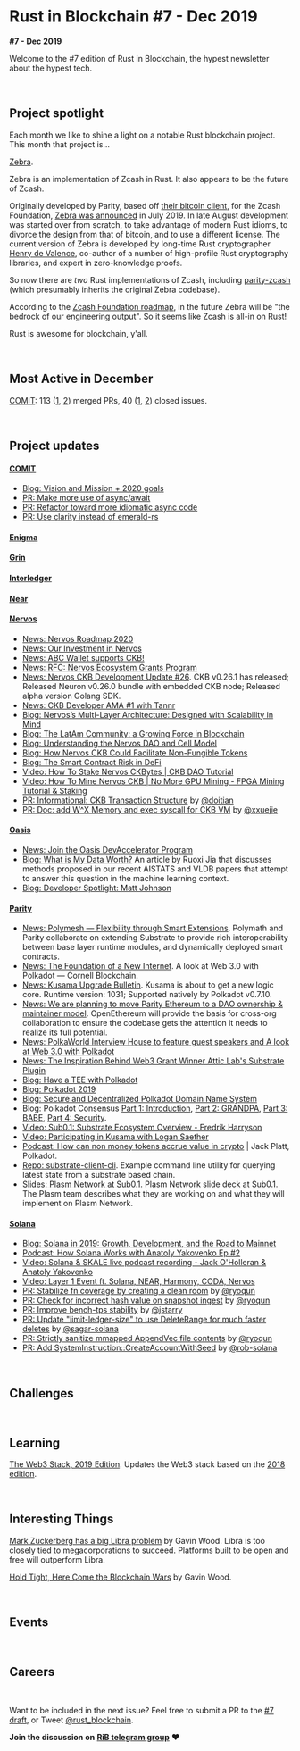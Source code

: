 # Rust in Blockchain #7 - Dec 2019

**#7 - Dec 2019**

Welcome to the #7 edition of Rust in Blockchain, the hypest newsletter about the hypest tech. <!--[Previous: #6](https://rustinblockchain.org/2019/11/07/rust-in-blockchain-5-october-2019/). -->



&nbsp;


## Project spotlight

Each month we like to shine a light on a notable Rust blockchain project. This month that project is…

[Zebra](https://github.com/ZcashFoundation/zebra).

Zebra is an implementation of Zcash in Rust. It also appears to be the future of Zcash.

Originally developed by Parity, based off [their bitcoin client][pbt], for the Zcash Foundation, [Zebra was announced][zan] in July 2019. In late August development was started over from scratch, to take advantage of modern Rust idioms, to divorce the design from that of bitcoin, and to use a different license. The current version of Zebra is developed by long-time Rust cryptographer [Henry de Valence], co-author of a number of high-profile Rust cryptography libraries, and expert in zero-knowledge proofs.

So now there are _two_ Rust implementations of Zcash, including [parity-zcash] (which presumably inherits the original Zebra codebase).

According to the [Zcash Foundation roadmap][zcr], in the future Zebra will be "the bedrock of our engineering output". So it seems like Zcash is all-in on Rust!

Rust is awesome for blockchain, y'all.

[pbt]: https://github.com/paritytech/parity-bitcoin
[zan]: https://www.prnewswire.com/news-releases/parity-releases-zebra-the-first-alternative-zcash-client-to-the-zcash-foundation-300869620.html
[Henry de Valence]: https://github.com/hdevalence
[parity-zcash]: https://github.com/paritytech/parity-zcash
[zcr]: https://www.zfnd.org/blog/eng-roadmap-2020/

&nbsp;


## Most Active in December

[COMIT][comit]: 113 ([1][comit-mergedpr1], [2][comit-mergedpr2]) merged PRs, 40 ([1][comit-issue1], [2][comit-issue2]) closed issues.

[COMIT]: https://comit.network/
[comit-mergedpr1]: https://github.com/comit-network/comit-rs/pulls?q=is%3Apr+is%3Aclosed+merged%3A2019-12-01..2019-12-31
[comit-mergedpr2]: https://github.com/comit-network/create-comit-app/pulls?q=is%3Apr+is%3Aclosed+merged%3A2019-12-01..2019-12-31
[comit-issue1]: https://github.com/comit-network/comit-rs/issues?q=is%3Aissue+is%3Aclosed+closed%3A2019-12-01..2019-12-31
[comit-issue2]: https://github.com/comit-network/create-comit-app/issues?q=is%3Aissue+is%3Aclosed+closed%3A2019-12-01..2019-12-31

&nbsp;



## Project updates

#### [**COMIT**](https://comit.network/)

- [Blog: Vision and Mission + 2020 goals](https://blog.coblox.tech/2019/12/05/2020-COMIT-goals.html)
- [PR: Make more use of async/await](https://github.com/comit-network/create-comit-app/pull/305)
- [PR: Refactor toward more idiomatic async code](https://github.com/comit-network/create-comit-app/pull/253)
- [PR: Use clarity instead of emerald-rs](https://github.com/comit-network/create-comit-app/pull/286)


#### [**Enigma**](https://enigma.co/)


#### [**Grin**](https://github.com/mimblewimble/grin)


#### [**Interledger**](https://interledger.org/)


#### [**Near**](https://github.com/nearprotocol/nearcore)


#### [**Nervos**](https://github.com/nervosnetwork)
- [News: Nervos Roadmap 2020](https://www.nervos.org/roadmap-2020/)
- [News: Our Investment in Nervos](https://medium.com/dragonfly-research/our-investment-in-nervos-27df40dac7c9)
- [News: ABC Wallet supports CKB!](https://twitter.com/abc_wallet/status/1209105738162794498)
- [News: RFC: Nervos Ecosystem Grants Program](https://talk.nervos.org/t/rfc-nervos-ecosystem-grants-program/4038)
- [News: Nervos CKB Development Update #26](https://medium.com/nervosnetwork/nervos-ckb-development-update-26-c4adcf386945). CKB v0.26.1 has released; Released Neuron v0.26.0 bundle with embedded CKB node; Released alpha version Golang SDK.
- [News: CKB Developer AMA #1 with Tannr](https://medium.com/nervosnetwork/ckb-developer-ama-1-with-tannr-6e6d05e8ad24)
- [Blog: Nervos’s Multi-Layer Architecture: Designed with Scalability in Mind](https://medium.com/nervosnetwork/nervoss-multi-layer-architecture-designed-with-scalability-in-mind-7655910d9828)
- [Blog: The LatAm Community: a Growing Force in Blockchain](https://medium.com/nervosnetwork/ckb-developer-ama-1-with-tannr-6e6d05e8ad24)
- [Blog: Understanding the Nervos DAO and Cell Model](https://medium.com/nervosnetwork/understanding-the-nervos-dao-and-cell-model-d68f38272c24)
- [Blog: How Nervos CKB Could Facilitate Non-Fungible Tokens](https://medium.com/nervosnetwork/how-nervos-ckb-could-facilitate-non-fungible-tokens-6d0e94605efc)
- [Blog: The Smart Contract Risk in DeFi](https://medium.com/nervosnetwork/the-smart-contract-risk-in-defi-c28e53b92f03s)
- [Video: How To Stake Nervos CKBytes | CKB DAO Tutorial](https://www.youtube.com/watch?v=fN4wn7udaeM)
- [Video: How To Mine Nervos CKB | No More GPU Mining - FPGA Mining Tutorial & Staking](https://www.youtube.com/watch?v=GQ_4vWSbiv0)
- [PR: Informational: CKB Transaction Structure](https://github.com/nervosnetwork/rfcs/pull/134) by [@doitian](https://github.com/doitian)
- [PR: Doc: add W^X Memory and exec syscall for CKB VM](https://github.com/nervosnetwork/rfcs/pull/102) by [@xxuejie](https://github.com/xxuejie)

#### [**Oasis**](https://github.com/oasislabs)
- [News: Join the Oasis DevAccelerator Program](https://medium.com/oasislabs/oasis-dev-accelerator-program-4840bfea129e)
- [Blog: What is My Data Worth?](https://medium.com/oasislabs/what-is-my-data-worth-b7e2f1a8717f) An article by Ruoxi Jia that discusses methods proposed in our recent AISTATS and VLDB papers that attempt to answer this question in the machine learning context.
- [Blog: Developer Spotlight: Matt Johnson](https://medium.com/oasislabs/developer-spotlight-matt-johnson-b2588c79c849)

#### [**Parity** ](https://github.com/paritytech)
- [News: Polymesh — Flexibility through Smart Extensions](https://blog.polymath.network/polymesh-flexibility-through-smart-extensions-c461f1504ce9). Polymath and Parity collaborate on extending Substrate to provide rich interoperability between base layer runtime modules, and dynamically deployed smart contracts.
- [News: The Foundation of a New Internet](https://medium.com/cornellblockchain/the-foundation-of-a-new-internet-86d72d3074eb). A look at Web 3.0 with Polkadot — Cornell Blockchain.
- [News: Kusama Upgrade Bulletin](https://polkadot.network/kusama-upgrade-bulletin-2/). Kusama is about to get a new logic core. Runtime version: 1031; Supported natively by Polkadot v0.7.10.
- [News: We are planning to move Parity Ethereum to a DAO ownership & maintainer model](https://twitter.com/ParityTech/status/1206657981288456193). OpenEthereum will provide the basis for cross-org collaboration to ensure the codebase gets the attention it needs to realize its full potential.
- [News: PolkaWorld Interview House to feature guest speakers and A look at Web 3.0 with Polkadot](https://medium.com/paradigm-fund/polkadot-polkaworld-interview-house-to-feature-guest-speakers-and-a-look-at-web-3-0-with-polkadot-5971256018bb)
- [News: The Inspiration Behind Web3 Grant Winner Attic Lab's Substrate Plugin](https://commonwealth.im/edgeware/proposal/discussion/168-the-inspiration-behind-web3-grant-winner-attic-labs-substrate-plugin)
- [Blog: Have a TEE with Polkadot](https://polkadot.network/have-a-tee-with-polkadot)
- [Blog: Polkadot 2019](https://polkadot.network/polkadot-2019-year-in-review/)
- [Blog: Secure and Decentralized Polkadot Domain Name System](https://medium.com/@chainx_org/secure-and-decentralized-polkadot-domain-name-system-e06c35c2a48d)
- Blog: Polkadot Consensus [Part 1: Introduction](https://polkadot.network/polkadot-consensus-part-1-introduction), [Part 2: GRANDPA](https://polkadot.network/polkadot-consensus-part-2-grandpa/), [Part 3: BABE](https://polkadot.network/polkadot-consensus-part-3-babe/), [Part 4: Security](https://polkadot.network/polkadot-consensus-part-4-security/).
- [Video: Sub0.1: Substrate Ecosystem Overview - Fredrik Harryson](https://www.youtube.com/watch?v=dg50O_wurME)
- [Video: Participating in Kusama with Logan Saether](https://www.youtube.com/watch?v=EqRM11XU9mA&feature=youtu.be)
- [Podcast: How can non money tokens accrue value in crypto](https://podcasts.apple.com/us/podcast/how-can-non-money-tokens-accrue-value-in-crypto-jack/id1350649166) | Jack Platt, Polkadot.
- [Repo: substrate-client-cli](https://github.com/docknetwork/substrate-client-cli). Example command line utility for querying latest state from a substrate based chain.
- [Slides: Plasm Network at Sub0.1](https://speakerdeck.com/sotawatanabe/plasm-network-at-sub0-dot-1-summit). Plasm Network slide deck at Sub0.1. The Plasm team describes what they are working on and what they will implement on Plasm Network.

#### [**Solana**](https://github.com/solana-labs/solana)

- [Blog: Solana in 2019: Growth, Development, and the Road to Mainnet](https://medium.com/solana-labs/solana-in-2019-growth-development-and-the-road-to-mainnet-16b642fd7fb1)
- [Podcast: How Solana Works with Anatoly Yakovenko Ep #2](https://podcasts.apple.com/us/podcast/how-solana-works-with-anatoly-yakovenko-ep-2/id1476353378?i=1000446769632)
- [Video: Solana & SKALE live podcast recording - Jack O'Holleran & Anatoly Yakovenko](https://www.youtube.com/watch?v=fmVuXfwG6eY&feature=youtu.be)
- [Video: Layer 1 Event ft. Solana, NEAR, Harmony, CODA, Nervos](https://www.youtube.com/watch?v=LEKcBeDcEAY)
- [PR: Stabilize fn coverage by creating a clean room](https://github.com/solana-labs/solana/pull/7576) by [@ryoqun](https://github.com/ryoqun)
- [PR: Check for incorrect hash value on snapshot ingest](https://github.com/solana-labs/solana/pull/7559) by [@ryoqun](https://github.com/ryoqun)
- [PR: Improve bench-tps stability](https://github.com/solana-labs/solana/pull/7537) by [@jstarry](https://github.com/jstarry)
- [PR: Update "limit-ledger-size" to use DeleteRange for much faster deletes](https://github.com/solana-labs/solana/pull/7515) by [@sagar-solana](https://github.com/sagar-solana)
- [PR: Strictly sanitize mmapped AppendVec file contents](https://github.com/solana-labs/solana/pull/7464) by [@ryoqun](https://github.com/ryoqun)
- [PR: Add SystemInstruction::CreateAccountWithSeed](https://github.com/solana-labs/solana/pull/7390) by [@rob-solana](https://github.com/rob-solana)

&nbsp;

## Challenges


&nbsp;

## Learning

[The Web3 Stack, 2019 Edition](https://multicoin.capital/2019/12/13/the-web3-stack-2019-edition/). Updates the Web3 stack based on the [2018 edition](https://multicoin.capital/2018/07/10/the-web3-stack/).

&nbsp;

## Interesting Things

[Mark Zuckerberg has a big Libra problem](https://www.wired.co.uk/article/libra-ethereum-web-3) by Gavin Wood. Libra is too closely tied to megacorporations to succeed. Platforms built to be open and free will outperform Libra.

[Hold Tight, Here Come the Blockchain Wars](https://www.coindesk.com/hold-tight-here-come-the-blockchain-wars) by Gavin Wood.

&nbsp;

## Events


&nbsp;

## Careers


&nbsp;

Want to be included in the next issue? Feel free to submit a PR to the [#7 draft](), or Tweet [@rust_blockchain](https://twitter.com/rust_blockchain).

**Join the discussion on** [**RiB telegram group**](https://t.me/rustinblockchain) **❤️**
